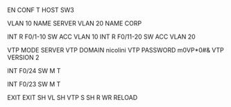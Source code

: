 EN
CONF T
HOST SW3

VLAN 10
NAME SERVER
VLAN 20
NAME CORP


INT R F0/1-10
SW ACC VLAN 10
INT R F0/11-20
SW ACC VLAN 20


VTP MODE SERVER
VTP DOMAIN nicolini
VTP PASSWORD m0VP*0#&
VTP VERSION 2

INT F0/24
SW M T

INT F0/23
SW M T

EXIT
EXIT
SH VL
SH VTP S
SH R
WR
RELOAD
